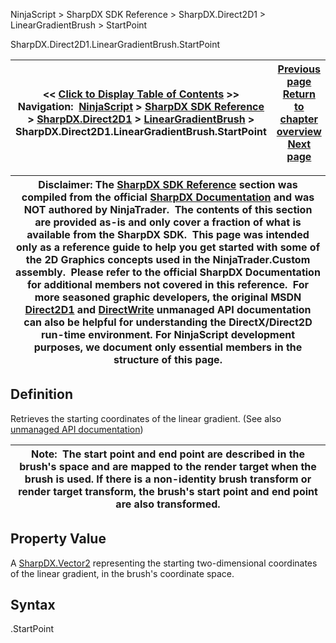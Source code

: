﻿
NinjaScript > SharpDX SDK Reference > SharpDX.Direct2D1 > LinearGradientBrush > StartPoint

SharpDX.Direct2D1.LinearGradientBrush.StartPoint

| << [Click to Display Table of Contents](sharpdx_direct2d1_lineargradientbrush_startpoint.md) >> **Navigation:**     [NinjaScript](ninjascript.md) > [SharpDX SDK Reference](sharpdx_sdk_reference.md) > [SharpDX.Direct2D1](sharpdx_direct2d1.md) > [LinearGradientBrush](sharpdx_direct2d1_lineargradientbrush.md) > SharpDX.Direct2D1.LinearGradientBrush.StartPoint | [Previous page](sharpdx_direct2d1_lineargradientbrush_gradientstopcollection.md) [Return to chapter overview](sharpdx_direct2d1_lineargradientbrush.md) [Next page](sharpdx_direct2d1_lineargradientbrushproperties.md) |
| --- | --- |

| Disclaimer: The [SharpDX SDK Reference](sharpdx_sdk_reference.md) section was compiled from the official [SharpDX Documentation](http://sharpdx.org/) and was NOT authored by NinjaTrader.  The contents of this section are provided as-is and only cover a fraction of what is available from the SharpDX SDK.  This page was intended only as a reference guide to help you get started with some of the 2D Graphics concepts used in the NinjaTrader.Custom assembly.  Please refer to the official SharpDX Documentation for additional members not covered in this reference.  For more seasoned graphic developers, the original MSDN [Direct2D1](https://msdn.microsoft.com/en-us/library/windows/desktop/dd370990.aspx) and [DirectWrite](https://msdn.microsoft.com/en-us/library/windows/desktop/dd368038.aspx) unmanaged API documentation can also be helpful for understanding the DirectX/Direct2D run-time environment. For NinjaScript development purposes, we document only essential members in the structure of this page. |
| --- |

## Definition
Retrieves the starting coordinates of the linear gradient. 
(See also [unmanaged API documentation](https://msdn.microsoft.com/en-us/library/dd371497.aspx))
 

| Note:  The start point and end point are described in the brush's space and are mapped to the render target when the brush is used. If there is a non-identity brush transform or render target transform, the brush's start point and end point are also transformed. |
| --- |
## 
## 
## Property Value
A [SharpDX.Vector2](sharpdx_vector2.md) representing the starting two-dimensional coordinates of the linear gradient, in the brush's coordinate space.
 
## Syntax
<LinearGradientBrush>.StartPoint
